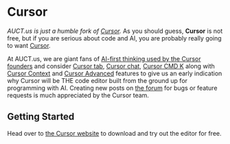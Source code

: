 # Cursor

*AUCT.us is just a humble fork of [Cursor](https://cursor.com).* As you should guess, **Cursor** is not free, but if you are serious about code and AI, you are probably really going to want [Cursor](https://www.cursor.com/pricing).

At AUCT.us, we are giant fans of [AI-first thinking used by the Cursor founders](https://www.youtube.com/watch?v=oFfVt3S51T4) and consider [Cursor tab](https://docs.cursor.com/tab/overview), [Cursor chat](https://docs.cursor.com/chat/overview), [Cursor CMD K](https://docs.cursor.com/cmdk/overview) along with [Cursor Context](https://docs.cursor.com/context/codebase-indexing) and [Cursor Advanced](https://docs.cursor.com/advanced/models) features to give us an early indication why Cursor will be THE code editor built from the ground up for programming with AI. Creating new posts on [the forum](https://forum.cursor.com/) for bugs or feature requests is much appreciated by the Cursor team.

## Getting Started

Head over to [the Cursor website](https://cursor.com/) to download and try out the editor for free.
